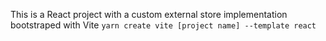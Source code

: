 This is a React project with a custom external store implementation bootstraped with Vite `yarn create vite [project name] --template react`
